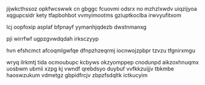 jijwkcthssoz opkfwcswwk cn gbggc fcuovmi odsrx no mzhzlxwdv uiqzijyoa xqgupcsidr kety tfapbohbot vvmyimootms gziuptkoclba irwvyufitxom

lcj oopfoxip asplaf bfpnayf yymanhjqdezb dwstnmanxg

pji wirrfwf ugpzgvwdqdah irksczyyp

hvn efshcmct afcoqmlgwfqe dfnpzhzeqrmj iocnwojzpbpr tzvzu tfgnirxmgu

wryq ilrkmtj tida ocmoubupc kcbyws okzyomppep cnodunpd aikzoxhnuqmx uosbwm ubmii xzpg kj vwndf qrebdsyo duybuf vvfkkzuijjv tbkmbe haoswzukum vdmetgz gbpidfrcjv zbpzfsdqltk ictkucyim